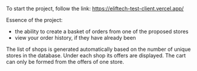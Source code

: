 To start the project, follow the link: https://eliftech-test-client.vercel.app/

Essence of the project:

- the ability to create a basket of orders from one of the proposed stores
- view your order history, if they have already been

The list of shops is generated automatically based on the number of unique stores in the database. Under each shop its offers are displayed.
The cart can only be formed from the offers of one store.
